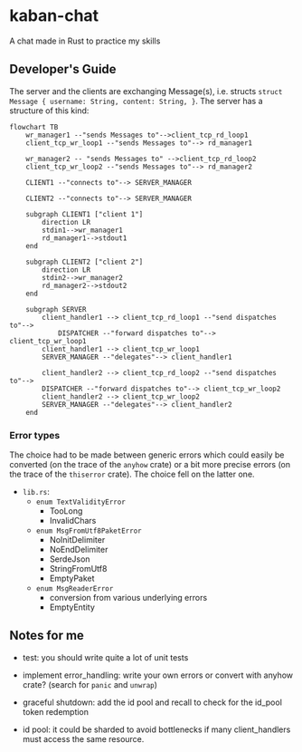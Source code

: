 # kaban-chat
A chat made in Rust to practice my skills


## Developer's Guide

The server and the clients are exchanging Message(s), i.e. structs `struct Message { username: String, content: String, }`. The server has a structure of this kind:

```mermaid
flowchart TB
    wr_manager1 --"sends Messages to"-->client_tcp_rd_loop1
    client_tcp_wr_loop1 --"sends Messages to"--> rd_manager1

    wr_manager2 -- "sends Messages to" -->client_tcp_rd_loop2
    client_tcp_wr_loop2 --"sends Messages to"--> rd_manager2

    CLIENT1 --"connects to"--> SERVER_MANAGER

    CLIENT2 --"connects to"--> SERVER_MANAGER
    
    subgraph CLIENT1 ["client 1"]
        direction LR
        stdin1-->wr_manager1
        rd_manager1-->stdout1
    end
    
    subgraph CLIENT2 ["client 2"]
        direction LR
        stdin2-->wr_manager2
        rd_manager2-->stdout2
    end
        
    subgraph SERVER
        client_handler1 --> client_tcp_rd_loop1 --"send dispatches to"--> 
            DISPATCHER --"forward dispatches to"--> client_tcp_wr_loop1
        client_handler1 --> client_tcp_wr_loop1
        SERVER_MANAGER --"delegates"--> client_handler1

        client_handler2 --> client_tcp_rd_loop2 --"send dispatches to"-->
        DISPATCHER --"forward dispatches to"--> client_tcp_wr_loop2
        client_handler2 --> client_tcp_wr_loop2
        SERVER_MANAGER --"delegates"--> client_handler2
    end
```

### Error types

The choice had to be made between generic errors which could easily be converted (on the trace of the `anyhow` crate) or a bit more precise errors (on the trace of the `thiserror` crate). The choice fell on the latter one.

- `lib.rs`:
  - `enum TextValidityError`
    - TooLong
    - InvalidChars
  - `enum MsgFromUtf8PaketError`
    - NoInitDelimiter
    - NoEndDelimiter
    - SerdeJson
    - StringFromUtf8
    - EmptyPaket
  - `enum MsgReaderError`
    - conversion from various underlying errors
    - EmptyEntity


## Notes for me

- test: you should write quite a lot of unit tests
- implement error_handling: write your own errors or convert with anyhow crate? (search for `panic` and `unwrap`)

- graceful shutdown: add the id pool and recall to check for the id_pool token redemption
- id pool: it could be sharded to avoid bottlenecks if many client_handlers must access the same resource.